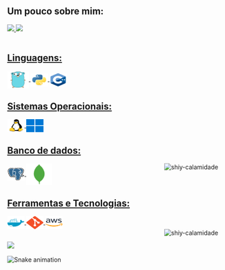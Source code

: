 ## Um pouco sobre mim: 
 <div>
  <a href="https://github.com/G-shiy">
  <img height="150em" src="https://github-readme-stats.vercel.app/api?username=G-shiy&show_icons=true&theme=dark&include_all_commits=true&count_private=true&border_radius=15"/>
  <img height="150em" src="https://github-readme-stats.vercel.app/api/top-langs/?username=G-shiy&layout=compact&langs_count=7&theme=dark&border_radius=15"/>
</div>
<div style="display: inline_block"><br>
 <h2> Linguagens: </h2>
  <img align="center" alt="shiy-node" height="40" width="50" src="https://raw.githubusercontent.com/devicons/devicon/master/icons/go/go-original.svg">
  <img align="center" alt="shiy-Python" height="30" width="40" src="https://raw.githubusercontent.com/devicons/devicon/master/icons/python/python-original.svg">
  <img align="center" alt="shiy-C++" height="30" width="40" src="https://raw.githubusercontent.com/devicons/devicon/master/icons/cplusplus/cplusplus-original.svg">
 
 <!-- 
 <h2>Bibliotecas:</h2>

  <img align="center" alt="shiy-numpy" height="30" width="40" src="https://raw.githubusercontent.com/devicons/devicon/master/icons/numpy/numpy-plain.svg">
  <img align="center" alt="shiy-pandas" height="30" width="40" src="https://raw.githubusercontent.com/devicons/devicon/master/icons/pandas/pandas-plain.svg">
  <img align="center" alt="shiy-Flask" height="60" width="60" src="https://raw.githubusercontent.com/devicons/devicon/master/icons/flask/flask-original-wordmark.svg">
  <img align="center" alt="shiy-django" height="50" width="60" src="https://raw.githubusercontent.com/devicons/devicon/master/icons/django/django-plain.svg"> 
  -->

 <h2>Sistemas Operacionais:</h2>
  <img align="center" alt="shiy-linux" height="30" width="40" src="https://raw.githubusercontent.com/devicons/devicon/master/icons/linux/linux-original.svg">
  <img align="center" alt="shiy-windows11" height="30" width="40" src="https://raw.githubusercontent.com/devicons/devicon/master/icons/windows11/windows11-original.svg">

 <h2>Banco de dados:</h2>

  <img align="center" alt="shiy-postgresql" height="30" width="40" src="https://raw.githubusercontent.com/devicons/devicon/master/icons/postgresql/postgresql-original.svg">
  <img align="center" alt="shiy-mongodb" height="50" width="60" src="https://raw.githubusercontent.com/devicons/devicon/master/icons/mongodb/mongodb-plain.svg">
  <img align="right" alt="shiy-calamidade" src="https://i.imgur.com/HbCXisJ.gif"  height="140em" width="140em">

<h2>Ferramentas e Tecnologias:</h2>

  <img align="center" alt="shiy-docker" height="30" width="40" src="https://raw.githubusercontent.com/devicons/devicon/master/icons/docker/docker-plain.svg">
  <img align="center" alt="shiy-git" height="30" width="40" src="https://raw.githubusercontent.com/devicons/devicon/master/icons/git/git-plain.svg">
  <img align="center" alt="shiy-aws" height="30" width="40" src="https://raw.githubusercontent.com/devicons/devicon/master/icons/amazonwebservices/amazonwebservices-original-wordmark.svg">
</div>
  <img align="right" alt="shiy-calamidade" src="https://i.imgur.com/HbCXisJ.gif"  height="140em" width="140em">

  
  ##
  
<div> 
   <!-- <a href="https://instagram.com/G-shiy" target="_blank"><img src="https://img.shields.io/badge/-Instagram-%23E4405F?style=for-the-badge&logo=instagram&logoColor=white" target="_blank"></a>-->
 <!--<a href="https://twitter.com/shiydaqui" target="_blank"><img src="https://img.shields.io/badge/Twitter-1DA1F2?style=for-the-badge&logo=twitter&logoColor=white" target="_blank"></a>-->
 	<!--<a href="https://www.twitch.tv/rafaballerinii" target="_blank"><img src="https://img.shields.io/badge/Twitch-9146FF?style=for-the-badge&logo=twitch&logoColor=white" target="_blank"></a>-->
 <!--<a href="https://discord.gg/" target="_blank"><img src="https://img.shields.io/badge/Discord-7289DA?style=for-the-badge&logo=discord&logoColor=white" target="_blank"></a> -->
  <!-- <a href = "><img src="https://img.shields.io/badge/-Gmail-%23333?style=for-the-badge&logo=gmail&logoColor=white" target="_blank"></a> -->
  <a href="https://www.linkedin.com/in/gustavo-siqueira-a8877521b/" target="_blank"><img src="https://img.shields.io/badge/-LinkedIn-%230077B5?style=for-the-badge&logo=linkedin&logoColor=white" target="_blank"></a>
 
  ![Snake animation](https://github.com/G-shiy/G-shiy/blob/output/github-contribution-grid-snake.svg)
 
</div>
